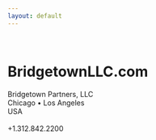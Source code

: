 ```yaml
---
layout: default
---
```

&nbsp;<br/>

BridgetownLLC.com
===

Bridgetown Partners, LLC<br/>
Chicago &#8226; Los Angeles<br/>
USA<br/>
&nbsp;<br/>
+1.312.842.2200<br/>
&nbsp;<br/>
